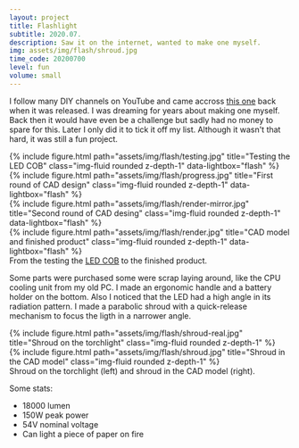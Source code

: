 ```yaml
---
layout: project
title: Flashlight
subtitle: 2020.07.
description: Saw it on the internet, wanted to make one myself.
img: assets/img/flash/shroud.jpg
time_code: 20200700
level: fun
volume: small
---
```


I follow many DIY channels on YouTube and came accross <a href="https://youtu.be/c--5c3Egv4E">this one</a> back when it was released. I was dreaming for years about making one myself. Back then it would have even be a challenge but sadly had no money to spare for this. Later I only did it to tick it off my list. Although it wasn't that hard, it was still a fun project.

<div class="row align-items-center">
    <div class="col-6">
        {% include figure.html path="assets/img/flash/testing.jpg" title="Testing the LED COB" class="img-fluid rounded z-depth-1" data-lightbox="flash" %}
    </div>
    <div class="col-6">
        {% include figure.html path="assets/img/flash/progress.jpg" title="First round of CAD design" class="img-fluid rounded z-depth-1" data-lightbox="flash"  %}
    </div>
</div>
<div class="row align-items-center">
    <div class="col-3"></div>
    <div class="col-3">
        {% include figure.html path="assets/img/flash/render-mirror.jpg" title="Second round of CAD desing" class="img-fluid rounded z-depth-1" data-lightbox="flash"  %}
    </div>
    <div class="col-3">
        {% include figure.html path="assets/img/flash/render.jpg" title="CAD model and finished product" class="img-fluid rounded z-depth-1" data-lightbox="flash"  %}
    </div>
    <div class="col-3"></div>
</div>
<div class="caption">
    From the testing the <a href="https://en.wikipedia.org/wiki/Chip_on_board">LED COB</a> to the finished product.
</div>



Some parts were purchased some were scrap laying around, like the CPU cooling unit from my old PC. I made an ergonomic handle and a battery holder on the bottom. Also I noticed that the LED had a high angle in its radiation pattern. I made a parabolic shroud with a quick-release mechanism to focus the ligth in a narrower angle.

<div class="row align-items-center">
    <div class="col-6">
        {% include figure.html path="assets/img/flash/shroud-real.jpg" title="Shroud on the torchlight" class="img-fluid rounded z-depth-1" %}
    </div>
    <div class="col-6">
        {% include figure.html path="assets/img/flash/shroud.jpg" title="Shroud in the CAD model" class="img-fluid rounded z-depth-1" %}
    </div>
</div>
<div class="caption">
    Shroud on the torchlight (left) and shroud in the CAD model (right).
</div>

Some stats:
- 18000 lumen
- 150W peak power
- 54V nominal voltage
- Can light a piece of paper on fire